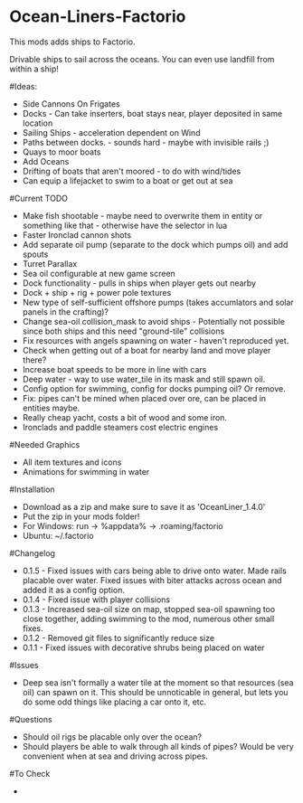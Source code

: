 # Ocean-Liners-Factorio
This mods adds ships to Factorio.

Drivable ships to sail across the oceans. You can even use landfill from within a ship!

#Ideas: <br>

* Side Cannons On Frigates <br>
* Docks - Can take inserters, boat stays near, player deposited in same location <br>
* Sailing Ships - acceleration dependent on Wind <br>
* Paths between docks. - sounds hard - maybe with invisible rails ;) <br>
* Quays to moor boats
* Add Oceans
* Drifting of boats that aren't moored - to do with wind/tides
* Can equip a lifejacket to swim to a boat or get out at sea



#Current TODO <br>

* Make fish shootable - maybe need to overwrite them in entity or something like that - otherwise have the selector in lua
* Faster Ironclad cannon shots
* Add separate oil pump (separate to the dock which pumps oil) and add spouts <br>
* Turret Parallax <br>
* Sea oil configurable at new game screen <br>
* Dock functionality - pulls in ships when player gets out nearby <br>
* Dock + ship + rig + power pole textures  <br>
* New type of self-sufficient offshore pumps (takes accumlators and solar panels in the crafting)?
* Change sea-oil collision_mask to avoid ships - Potentially not possible since both ships and this need "ground-tile" collisions
* Fix resources with angels spawning on water - haven't reproduced yet.
* Check when getting out of a boat for nearby land and move player there?
* Increase boat speeds to be more in line with cars
* Deep water - way to use water_tile in its mask and still spawn oil.
* Config option for swimming, config for docks pumping oil? Or remove.
* Fix: pipes can't be mined when placed over ore, can be placed in entities maybe.
* Really cheap yacht, costs a bit of wood and some iron.
* Ironclads and paddle steamers cost electric engines


#Needed Graphics
* All item textures and icons
* Animations for swimming in water


#Installation <br>

* Download as a zip and make sure to save it as 'OceanLiner_1.4.0' <br>
* Put the zip in your mods folder! <br>
* For Windows:  run -> %appdata% -> .roaming/factorio <br>
* Ubuntu: ~/.factorio


#Changelog <br>

* 0.1.5 - Fixed issues with cars being able to drive onto water. Made rails placable over water. Fixed issues with biter attacks across ocean and added it as a config option.
* 0.1.4 - Fixed issue with player collisions 
* 0.1.3 - Increased sea-oil size on map, stopped sea-oil spawning too close together, adding swimming to the mod, numerous other small fixes.
* 0.1.2 - Removed git files to significantly reduce size
* 0.1.1 - Fixed issues with decorative shrubs being placed on water

#Issues <br>

* Deep sea isn't formally a water tile at the moment so that resources (sea oil) can spawn on it. This should be unnoticable in general, but lets you do some odd things like placing a car onto it, etc.

#Questions <br>

* Should oil rigs be placable only over the ocean?
* Should players be able to walk through all kinds of pipes? Would be very convenient when at sea and driving across pipes.

#To Check <br>

* 

